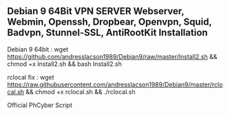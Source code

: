 Debian 9 64Bit VPN SERVER Webserver, Webmin, Openssh, Dropbear, Openvpn, Squid, Badvpn, Stunnel-SSL, AntiRootKit
Installation
------------------------------------------

Debian 9 64bit : wget https://github.com/andresslacson1989/Debian9/raw/master/Install2.sh && chmod +x Install2.sh && bash Install2.sh

rclocal fix : wget https://raw.githubusercontent.com/andresslacson1989/Debian9/master/rclocal.sh && chmod +x rclocal.sh && ./rclocal.sh

Official PhCyber Script
